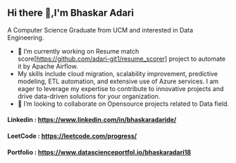 ## Hi there 👋,I'm Bhaskar Adari
A Computer Science Graduate from UCM  and interested in Data Engineering.
- 🔭 I’m currently working on Resume match score[https://github.com/adari-git1/resume_scorer]  project to automate it by Apache Airflow.
- My skills include cloud migration, scalability improvement, predictive modeling, ETL automation, and extensive use of Azure services. I am eager to leverage my expertise to contribute to innovative projects and drive data-driven solutions for your organization.
- 👯 I’m looking to collaborate on Opensource projects related to Data field.

#### Linkedin : https://www.linkedin.com/in/bhaskaradaride/
#### LeetCode : https://leetcode.com/progress/
#### Portfolio : https://www.datascienceportfol.io/bhaskaradari18
